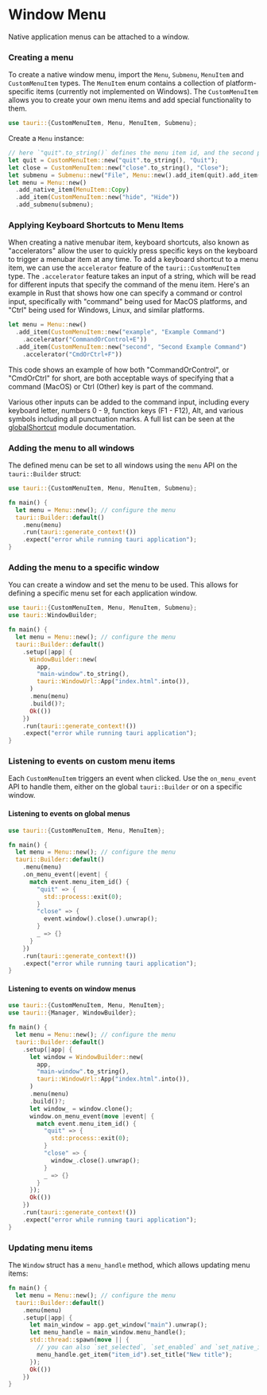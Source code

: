 # Window Menu

Native application menus can be attached to a window.

### Creating a menu

To create a native window menu, import the `Menu`, `Submenu`, `MenuItem` and `CustomMenuItem` types.
The `MenuItem` enum contains a collection of platform-specific items (currently not implemented on Windows).
The `CustomMenuItem` allows you to create your own menu items and add special functionality to them.

```rust
use tauri::{CustomMenuItem, Menu, MenuItem, Submenu};
```

Create a `Menu` instance:

```rust
// here `"quit".to_string()` defines the menu item id, and the second parameter is the menu item label.
let quit = CustomMenuItem::new("quit".to_string(), "Quit");
let close = CustomMenuItem::new("close".to_string(), "Close");
let submenu = Submenu::new("File", Menu::new().add_item(quit).add_item(close));
let menu = Menu::new()
  .add_native_item(MenuItem::Copy)
  .add_item(CustomMenuItem::new("hide", "Hide"))
  .add_submenu(submenu);
```


### Applying Keyboard Shortcuts to Menu Items

When creating a native menubar item, keyboard shortcuts, also known as \"accelerators\" allow the user to quickly press specific keys on the keyboard to trigger a menubar item at any time. To add a keyboard shortcut to a menu item, we can use the `accelerator` feature of the `tauri::CustomMenuItem` type. The `.accelerator` feature takes an input of a string, which will be read for different inputs that specify the command of the menu item. Here's an example in Rust that shows how one can specify a command or control input, specifically with "command" being used for MacOS platforms, and "Ctrl" being used for Windows, Linux, and similar platforms.

```rust 
let menu = Menu::new()
  .add_item(CustomMenuItem::new("example", "Example Command")
    .accelerator("CommandOrControl+E"))
  .add_item(CustomMenuItem::new("second", "Second Example Command")
    .accelerator("CmdOrCtrl+F"))
```

This code shows an example of how both "CommandOrControl", or "CmdOrCtrl" for short, are both acceptable ways of specifying that a command (MacOS) or Ctrl (Other) key is part of the command. 

Various other inputs can be added to the command input, including every keyboard letter, numbers 0 - 9, function keys (F1 - F12), Alt, and various symbols including all punctuation marks. A full list can be seen at the <a href='https://www.electronjs.org/docs/latest/api/global-shortcut'>globalShortcut</a> module documentation.



### Adding the menu to all windows

The defined menu can be set to all windows using the `menu` API on the `tauri::Builder` struct:

```rust
use tauri::{CustomMenuItem, Menu, MenuItem, Submenu};

fn main() {
  let menu = Menu::new(); // configure the menu
  tauri::Builder::default()
    .menu(menu)
    .run(tauri::generate_context!())
    .expect("error while running tauri application");
}
```

### Adding the menu to a specific window

You can create a window and set the menu to be used. This allows for defining a specific menu set for each application window.

```rust
use tauri::{CustomMenuItem, Menu, MenuItem, Submenu};
use tauri::WindowBuilder;

fn main() {
  let menu = Menu::new(); // configure the menu
  tauri::Builder::default()
    .setup(|app| {
      WindowBuilder::new(
        app,
        "main-window".to_string(),
        tauri::WindowUrl::App("index.html".into()),
      )
      .menu(menu)
      .build()?;
      Ok(())
    })
    .run(tauri::generate_context!())
    .expect("error while running tauri application");
}
```

### Listening to events on custom menu items

Each `CustomMenuItem` triggers an event when clicked. Use the `on_menu_event` API to handle them, either on the global `tauri::Builder` or on a specific window.

#### Listening to events on global menus

```rust
use tauri::{CustomMenuItem, Menu, MenuItem};

fn main() {
  let menu = Menu::new(); // configure the menu
  tauri::Builder::default()
    .menu(menu)
    .on_menu_event(|event| {
      match event.menu_item_id() {
        "quit" => {
          std::process::exit(0);
        }
        "close" => {
          event.window().close().unwrap();
        }
        _ => {}
      }
    })
    .run(tauri::generate_context!())
    .expect("error while running tauri application");
}
```

#### Listening to events on window menus

```rust
use tauri::{CustomMenuItem, Menu, MenuItem};
use tauri::{Manager, WindowBuilder};

fn main() {
  let menu = Menu::new(); // configure the menu
  tauri::Builder::default()
    .setup(|app| {
      let window = WindowBuilder::new(
        app,
        "main-window".to_string(),
        tauri::WindowUrl::App("index.html".into()),
      )
      .menu(menu)
      .build()?;
      let window_ = window.clone();
      window.on_menu_event(move |event| {
        match event.menu_item_id() {
          "quit" => {
            std::process::exit(0);
          }
          "close" => {
            window_.close().unwrap();
          }
          _ => {}
        }
      });
      Ok(())
    })
    .run(tauri::generate_context!())
    .expect("error while running tauri application");
}
```

### Updating menu items

The `Window` struct has a `menu_handle` method, which allows updating menu items:

```rust
fn main() {
  let menu = Menu::new(); // configure the menu
  tauri::Builder::default()
    .menu(menu)
    .setup(|app| {
      let main_window = app.get_window("main").unwrap();
      let menu_handle = main_window.menu_handle();
      std::thread::spawn(move || {
        // you can also `set_selected`, `set_enabled` and `set_native_image` (macOS only).
        menu_handle.get_item("item_id").set_title("New title");
      });
      Ok(())
    })
}
```
